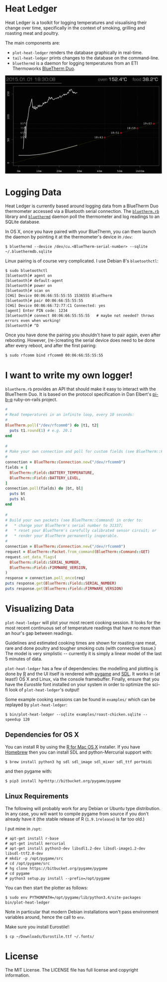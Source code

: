 # Heat Ledger

Heat Ledger is a toolkit for logging temperatures and visualising their
change over time, specifically in the context of smoking, grilling and roasting
meat and poultry.

The main components are:

* `plot-heat-ledger` renders the database graphically in real-time.
* `tail-heat-ledger` prints changes to the database on the command-line.
* `bluethermd` is a daemon for logging temperatures from an ETI Thermoworks
  [BlueTherm Duo](
  http://thermometer.co.uk/bluetooth-temperature-probes/1002-bluetooth-thermometer-bluetherm-duo.html).

![plot-heat-ledger screenshot](/examples/plot.png?raw=true "plot-heat-ledger screenshot")

# Logging Data

Heat Ledger is currently based around logging data from a BlueTherm Duo thermometer
accessed via a Bluetooth serial connection.  The [`bluetherm.rb`](/lib/ruby/bluetherm.rb)
library and [`bluethermd`](/bin/bluethermd) daemon poll the thermometer and log readings
to an SQLite database.

In OS X, once you have paired with your BlueTherm, you can them launch the daemon by pointing
it at the thermometer's device in `/dev`:

    $ bluethermd --device /dev/cu.<BlueTherm-serial-number> --sqlite ~/.bluethermdb.sqlite

Linux pairing is of course very complicated.  I use Debian 8's `bluetoothctl`:

    $ sudo bluetoothctl
    [bluetooth]# agent on
    [bluetooth]# default-agent
    [bluetooth]# power on
    [bluetooth]# scan on
    [CHG] Device 00:06:66:55:55:55 1536555 BlueTherm
    [bluetooth]# pair 00:06:66:55:55:55
    [CHG] Device 00:06:66:72:77:C1 Connected: yes
    [agent] Enter PIN code: 1234
    [bluetooth]# connect 00:06:66:55:55:55   # maybe not needed? throws errors even when working!
    [bluetooth]# ^D

Once you have done the pairing you shouldn't have to pair again, even after rebooting.
However, (re-)creating the serial device does need to be done after every reboot,
and after the first pairing:

    $ sudo rfcomm bind rfcomm0 00:06:66:55:55:55


# I want to write my own logger!

`bluetherm.rb` provides an API that should make
it easy to interact with the BlueTherm Duo.  It is based on the protocol
specification in Dan Elbert's
[pi-b-q](https://github.com/DanElbert/pi-b-q/tree/master)
ruby-on-rails project.

```ruby
#
# Read temperatures in an infinite loop, every 10 seconds:
#
BlueTherm.poll("/dev/rfcomm0") do |t1, t2|
  puts t1.round(1) # e.g. 20.1
end

#
# Make your own connection and poll for custom fields (see BlueTherm::Field):
#
connection = BlueTherm::Connection.new("/dev/rfcomm0")
fields = [
  BlueTherm::Field::BATTERY_TEMPERATURE,
  BlueTherm::Field::BATTERY_LEVEL,
]
connection.poll(fields) do |bt, bl|
  puts bt
  puts bl
end

#
# Build your own packets (see BlueTherm::Command) in order to:
#   * change your BlueTherm's serial number to 31337;
#   * reset your BlueTherm's carefully calibrated sensor circuit; or
#   * render your BlueTherm permanently inoperable.
#
connection = BlueTherm::Connection.new("/dev/rfcomm0")
request = BlueTherm::Packet.from_command(BlueTherm::Command::GET)
request.set_data_flags(
  BlueTherm::Field::SERIAL_NUMBER,
  BlueTherm::Field::FIRMWARE_VERSION,
)
response = connection.poll_once(req)
puts response.get(BlueTherm::Field::SERIAL_NUMBER)
puts response.get(BlueTherm::Field::FIRMWARE_VERSION)
```


# Visualizing Data

`plot-heat-ledger` will plot your most recent cooking session.  It looks for
the most recent continuous set of temperature readings that have no more than an hour's
gap between readings.

Guidelines and estimated cooking times are shown for roasting rare meat, rare and done poultry
and tougher smoking cuts (with connective tissue.)  The model is very simplistic -- currently it is
simply a linear model of the last 5 minutes of data.

`plot-heat-ledger` has a few of dependencies:
the modelling and plotting is done by [R](https://www.r-project.org/)
and the UI itself is rendered with [pygame](https://www.pygame.org/)
and [SDL](https://www.libsdl.org/).
It works in (at least!) OS X and Linux, via the console framebuffer.
Finally, ensure that you have the *Eurostile* font installed on your system
in order to optimize the sci-fi look of `plot-heat-ledger`'s output!

Some example cooking sessions can be found in `examples/`
which can be replayed by `plot-heat-ledger`:

    $ bin/plot-heat-ledger --sqlite examples/roast-chicken.sqlite --speedup 120



## Dependencies for OS X

You can install R by using the [R for Mac OS X](https://cran.r-project.org/bin/macosx/) installer.
If you have [Homebrew](http://brew.sh/) then you can install SDL and python-Mercurial support with:

    $ brew install python3 hg sdl sdl_image sdl_mixer sdl_ttf portmidi

and then pygame with:

    $ pip3 install hg+http://bitbucket.org/pygame/pygame

## Linux Requirements

The following will probably work for any Debian or Ubuntu type distribution.  In any case, you
will want to compile pygame from source if you don't already have it
(the stable release of R (`1.9.1release`) is far too old.)

I put mine in `/opt`:

    # apt-get install r-base
    # apt-get install mercurial
    # apt-get install python3-dev libsdl1.2-dev libsdl-image1.2-dev libsdl-ttf2.0-dev
    # mkdir -p /opt/pygame/src
    # cd /opt/pygame/src
    # hg clone https://bitbucket.org/pygame/pygame
    # cd pygame
    # python3 setup.py install --prefix=/opt/pygame

You can then start the plotter as follows:

    $ sudo env PYTHONPATH=/opt/pygame/lib/python3.4/site-packages bin/plot-heat-ledger

Note in particular that modern Debian installations won't pass environment variables around,
hence the call to `env`.

Make sure you install Eurostile!:

    $ cp ~/Downloads/Eurostile.ttf ~/.fonts/


# License

The MIT License.  The LICENSE file has full license and copyright information.
